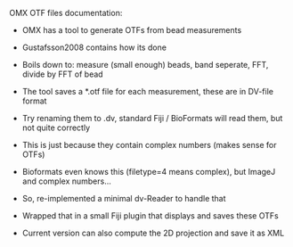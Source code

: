 OMX OTF files documentation:

- OMX has a tool to generate OTFs from bead measurements

- Gustafsson2008 contains how its done

- Boils down to: measure (small enough) beads, band seperate, FFT, divide by FFT of bead

- The tool saves a *.otf file for each measurement, these are in DV-file format

- Try renaming them to .dv, standard Fiji / BioFormats will read them, but not quite correctly

- This is just because they contain complex numbers (makes sense for OTFs)

- Bioformats even knows this (filetype=4 means complex), but ImageJ and complex numbers...

- So, re-implemented a minimal dv-Reader to handle that

- Wrapped that in a small Fiji plugin that displays and saves these OTFs

- Current version can also compute the 2D projection and save it as XML
 

